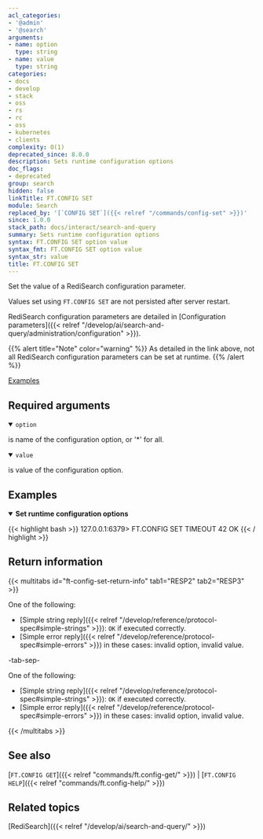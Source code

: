 ```yaml
---
acl_categories:
- '@admin'
- '@search'
arguments:
- name: option
  type: string
- name: value
  type: string
categories:
- docs
- develop
- stack
- oss
- rs
- rc
- oss
- kubernetes
- clients
complexity: O(1)
deprecated_since: 8.0.0
description: Sets runtime configuration options
doc_flags:
- deprecated
group: search
hidden: false
linkTitle: FT.CONFIG SET
module: Search
replaced_by: '[`CONFIG SET`]({{< relref "/commands/config-set" >}})'
since: 1.0.0
stack_path: docs/interact/search-and-query
summary: Sets runtime configuration options
syntax: FT.CONFIG SET option value
syntax_fmt: FT.CONFIG SET option value
syntax_str: value
title: FT.CONFIG SET
---
```


Set the value of a RediSearch configuration parameter.

Values set using `FT.CONFIG SET` are not persisted after server restart.

RediSearch configuration parameters are detailed in [Configuration parameters]({{< relref "/develop/ai/search-and-query/administration/configuration" >}}).

{{% alert title="Note" color="warning" %}}
As detailed in the link above, not all RediSearch configuration parameters can be set at runtime.
{{% /alert %}}

[Examples](#examples)

## Required arguments

<details open>
<summary><code>option</code></summary> 

is name of the configuration option, or '*' for all. 
</details>

<details open>
<summary><code>value</code></summary> 

is value of the configuration option. 
</details>

## Examples

<details open>
<summary><b>Set runtime configuration options</b></summary>

{{< highlight bash >}}
127.0.0.1:6379> FT.CONFIG SET TIMEOUT 42
OK
{{< / highlight >}}
</details>

## Return information

{{< multitabs id="ft-config-set-return-info" 
    tab1="RESP2" 
    tab2="RESP3" >}}

One of the following:
* [Simple string reply]({{< relref "/develop/reference/protocol-spec#simple-strings" >}}): `OK` if executed correctly.
* [Simple error reply]({{< relref "/develop/reference/protocol-spec#simple-errors" >}}) in these cases: invalid option, invalid value.

-tab-sep-

One of the following:
* [Simple string reply]({{< relref "/develop/reference/protocol-spec#simple-strings" >}}): `OK` if executed correctly.
* [Simple error reply]({{< relref "/develop/reference/protocol-spec#simple-errors" >}}) in these cases: invalid option, invalid value.

{{< /multitabs >}}

## See also

[`FT.CONFIG GET`]({{< relref "commands/ft.config-get/" >}}) | [`FT.CONFIG HELP`]({{< relref "commands/ft.config-help/" >}}) 

## Related topics

[RediSearch]({{< relref "/develop/ai/search-and-query/" >}})
